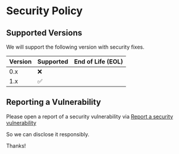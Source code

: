 # Security Policy

## Supported Versions

We will support the following version with security fixes.

| Version | Supported          | End of Life (EOL) |
|---------|---------------------|--------------------|
| 0.x     | :x:                 |                    |
| 1.x     | :white_check_mark:  |                    |


## Reporting a Vulnerability

Please open a report of a security vulnerability via
[Report a security vulnerability](https://github.com/focus-shift/jollyday/security/advisories/new)

So we can disclose it responsibly.

Thanks!
